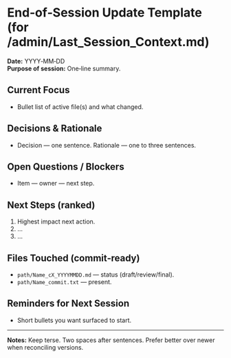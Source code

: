 <!-- status: stub; target: 150+ words -->
<!-- status: stub; target: 150+ words -->
# End‑of‑Session Update Template (for /admin/Last_Session_Context.md)

**Date:** YYYY‑MM‑DD  
**Purpose of session:** One‑line summary.  

## Current Focus
- Bullet list of active file(s) and what changed.  

## Decisions & Rationale
- Decision — one sentence.  Rationale — one to three sentences.  

## Open Questions / Blockers
- Item — owner — next step.  

## Next Steps (ranked)
1. Highest impact next action.  
2. …  
3. …  

## Files Touched (commit‑ready)
- `path/Name_cX_YYYYMMDD.md` — status (draft/review/final).  
- `path/Name_commit.txt` — present.  

## Reminders for Next Session
- Short bullets you want surfaced to start.  

---
**Notes:** Keep terse.  Two spaces after sentences.  Prefer better over newer when reconciling versions.  


